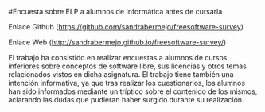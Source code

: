 #Encuesta sobre ELP a alumnos de Informática antes de cursarla

Enlace Github (https://github.com/sandrabermejo/freesoftware-survey)

Enlace Web (http://sandrabermejo.github.io/freesoftware-survey/)

El trabajo ha consistido en realizar encuestas a alumnos de cursos inferiores sobre conceptos de software libre, 
sus licencias y otros temas relacionados vistos en dicha asignatura. El trabajo tiene también una intención informativa,
ya que tras realizar los cuestionarios, los alumnos han sido informados mediante un tríptico sobre el contenido de los mismos,
aclarando las dudas que pudieran haber surgido durante su realización.
